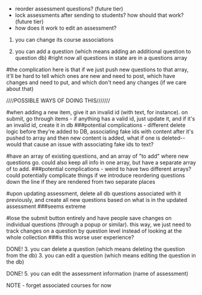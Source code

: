 - reorder assessment questions? (future tier)
- lock assessments after sending to students? how should that work? (future tier)
- how does it work to edit an assessment?

1. you can change its course associations

2. you can add a question (which means adding an additional question to question db)
   #right now all questions in state are in a questions array

#the complication here is that if we just push new questions to that array, it'll be hard to tell which ones are new and need to post, which have changes and need to put, and which don't need any changes (if we care about that)

////POSSIBLE WAYS OF DOING THIS///////

#when adding a new item, give it an invalid id (with text, for instance). on submit, go through items - if anything has a valid id, just update it, and if it's an invalid id, create it in db
###potential complications - different delete logic before they're added to DB, associating fake ids with content after it's pushed to array and then new content is added, what if one is deleted--would that cause an issue with associating fake ids to text?

#have an array of existing questions, and an array of "to add" where new questions go. could also keep all info in one array, but have a separate array of to add.
###potential complications - weird to have two different arrays? could potentially complicate things if we introduce reordering questions down the line if they are rendered from two separate places

#upon updating assessment, delete all db questions associated with it previously, and create all new questions based on what is in the updated assessment
###seems extreme

#lose the submit button entirely and have people save changes on individual questions (through a popup or similar). this way, we just need to track changes on a question by question level instead of looking at the whole collection
###is this worse user experience?

DONE! 3. you can delete a question (which means deleting the question from the db) 3. you can edit a question (which means editing the question in the db)

DONE! 5. you can edit the assessment information (name of assessment)

NOTE - forget associated courses for now
